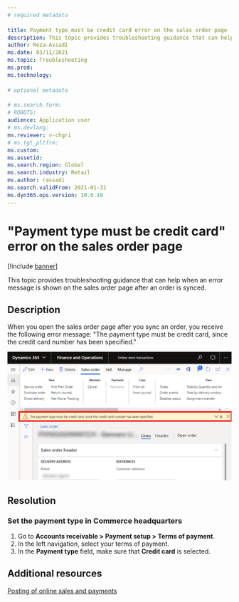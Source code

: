 ```yaml
---
# required metadata

title: Payment type must be credit card error on the sales order page
description: This topic provides troubleshooting guidance that can help when an error message is shown on the sales order page after an order is synced.
author: Reza-Assadi
ms.date: 03/11/2021
ms.topic: Troubleshooting
ms.prod: 
ms.technology: 

# optional metadata

# ms.search.form: 
# ROBOTS: 
audience: Application user
# ms.devlang: 
ms.reviewer: v-chgri
# ms.tgt_pltfrm: 
ms.custom: 
ms.assetid: 
ms.search.region: Global
ms.search.industry: Retail
ms.author: rassadi
ms.search.validFrom: 2021-01-31
ms.dyn365.ops.version: 10.0.18
---
```


# "Payment type must be credit card" error on the sales order page

[!include [banner](../../includes/banner.md)]

This topic provides troubleshooting guidance that can help when an error message is shown on the sales order page after an order is synced.

## Description

When you open the sales order page after you sync an order, you receive the following error message: "The payment type must be credit card, since the credit card number has been specified."

![Payment type must be credit card error.](media/payment-type-must-be-credit-card.jpg)

## Resolution

### Set the payment type in Commerce headquarters

1. Go to **Accounts receivable \> Payment setup \> Terms of payment**.
1. In the left navigation, select your terms of payment.
1. In the **Payment type** field, make sure that **Credit card** is selected.

## Additional resources

[Posting of online sales and payments](../tasks/posting-online-sales-payments.md)

